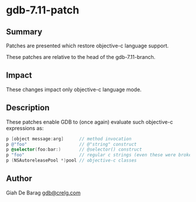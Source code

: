 gdb-7.11-patch
==============

Summary
-------

Patches are presented which restore objective-c language support.

These patches are relative to the head of the gdb-7.11-branch.


Impact
------

These changes impact only objective-c language mode.


Description
-----------

These patches enable GDB to (once again) evaluate such objective-c
expressions as:

```objective-c
p [object message:arg]      // method invocation
p @"foo"                    // @"string" construct
p @selector(foo:bar:)       // @selector() construct
p "foo"                     // regular c strings (even these were broken in objective-c mode!)
p (NSAutoreleasePool *)pool // objective-c classes
```

Author
------

Giah De Barag
gdb@crelg.com
